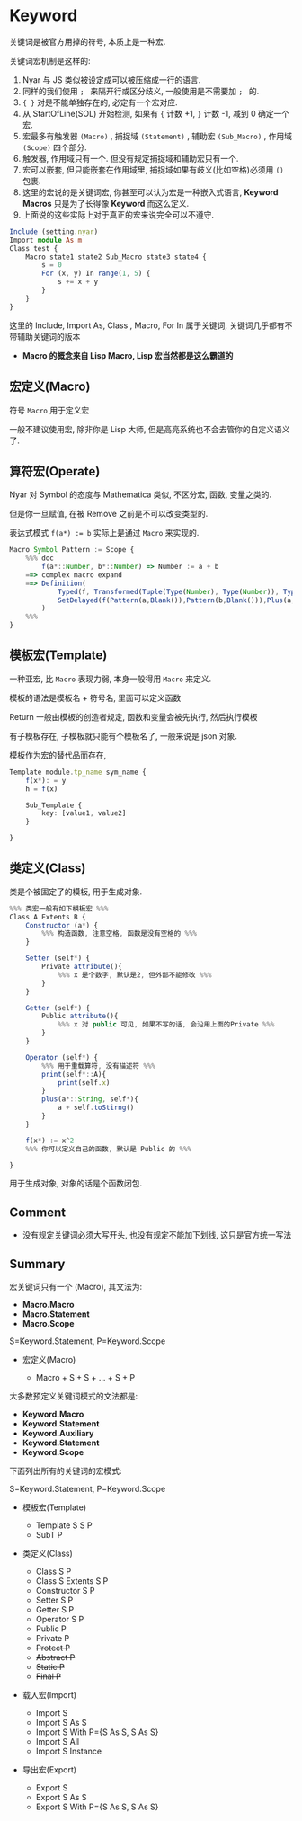 # Keyword

关键词是被官方用掉的符号, 本质上是一种宏.

关键词宏机制是这样的:

1. Nyar 与 JS 类似被设定成可以被压缩成一行的语言.
2. 同样的我们使用 `; ` 来隔开行或区分歧义, 一般使用是不需要加 `; ` 的.
3. `{ }` 对是不能单独存在的, 必定有一个宏对应.
4. 从 StartOfLine(SOL) 开始检测, 如果有 `{` 计数 +1, `}` 计数 -1, 减到 0 确定一个宏.
5. 宏最多有触发器 `(Macro)` , 捕捉域 `(Statement)` , 辅助宏 `(Sub_Macro)` , 作用域 `(Scope)` 四个部分.
6. 触发器, 作用域只有一个. 但没有规定捕捉域和辅助宏只有一个.
7. 宏可以嵌套, 但只能嵌套在作用域里, 捕捉域如果有歧义(比如空格)必须用 `()` 包裹.
8. 这里的宏说的是关键词宏, 你甚至可以认为宏是一种嵌入式语言, **Keyword Macros** 只是为了长得像 **Keyword** 而这么定义.
9. 上面说的这些实际上对于真正的宏来说完全可以不遵守.

```ts
Include (setting.nyar)
Import module As m
Class test {
    Macro state1 state2 Sub_Macro state3 state4 {
        s = 0
        For (x, y) In range(1, 5) {
            s += x + y
        }
    }
}
```

这里的 Include, Import As, Class , Macro, For In 属于关键词, 关键词几乎都有不带辅助关键词的版本

- **Macro 的概念来自 Lisp Macro, Lisp 宏当然都是这么霸道的**

## 宏定义(Macro)

符号 `Macro` 用于定义宏

一般不建议使用宏, 除非你是 Lisp 大师, 但是高亮系统也不会去管你的自定义语义了.

## 算符宏(Operate)

Nyar 对 Symbol 的态度与 Mathematica 类似, 不区分宏, 函数, 变量之类的.

但是你一旦赋值, 在被 Remove 之前是不可以改变类型的.

表达式模式 `f(a*) := b` 实际上是通过 `Macro` 来实现的.

```ts
Macro Symbol Pattern := Scope {
    %%% doc
        f(a*::Number, b*::Number) => Number := a + b 
    ==> complex macro expand 
    ==> Definition(
            Typed(f, Transformed(Tuple(Type(Number), Type(Number)), Type(Number))),
            SetDelayed(f(Pattern(a,Blank()),Pattern(b,Blank())),Plus(a,b))
        )
    %%%
}
```

## 模板宏(Template)

一种亚宏, 比 `Macro` 表现力弱, 本身一般得用 `Macro` 来定义.

模板的语法是模板名 + 符号名, 里面可以定义函数

Return 一般由模板的创造者规定, 函数和变量会被先执行, 然后执行模板

有子模板存在, 子模板就只能有个模板名了, 一般来说是 json 对象.

模板作为宏的替代品而存在, 

```ts
Template module.tp_name sym_name {
    f(x*): = y
    h = f(x)

    Sub_Template {
        key: [value1, value2]
    }

}
```

## 类定义(Class)

类是个被固定了的模板, 用于生成对象.

```ts
%%% 类宏一般有如下模板宏 %%%
Class A Extents B {
    Constructor (a*) {
        %%% 构造函数, 注意空格, 函数是没有空格的 %%%
    }

    Setter (self*) {
        Private attribute(){
            %%% x 是个数字, 默认是2, 但外部不能修改 %%%
        }
    }

    Getter (self*) {
        Public attribute(){
            %%% x 对 public 可见, 如果不写的话, 会沿用上面的Private %%%
        }
    }

    Operator (self*) {
        %%% 用于重载算符, 没有描述符 %%%
        print(self*::A){
            print(self.x)
        }
        plus(a*::String, self*){
            a + self.toStirng()
        }
    }

    f(x*) := x^2
    %%% 你可以定义自己的函数, 默认是 Public 的 %%%

}
```

用于生成对象, 对象的话是个函数闭包.

## Comment

- 没有规定关键词必须大写开头, 也没有规定不能加下划线, 这只是官方统一写法

## Summary

宏关键词只有一个 (Macro), 其文法为:

- **Macro.Macro**
- **Macro.Statement**
- **Macro.Scope**

S=Keyword.Statement, P=Keyword.Scope

- 宏定义(Macro)

  - Macro + S + S + ... + S + P

大多数预定义关键词模式的文法都是:

- **Keyword.Macro**
- **Keyword.Statement**
- **Keyword.Auxiliary**
- **Keyword.Statement**
- **Keyword.Scope**

下面列出所有的关键词的宏模式:

S=Keyword.Statement, P=Keyword.Scope


<p hidden>
- 算符宏(Operate) 算符宏给出其 Lisp 表达式
  - Type S P 
  - **(s::t)>>(:: s t)**
  - Type S P={S To S} 
  - **(f::t=>t)>>(:: f t => t)**
  - Set S To S 
  - **(f=s)>>(= f s)**
  - SetDelayed S P 
  - **(f:=g)>>(:= f g)**
  - SetDelayed S P={S To S} 
  - **(f(x\*):=x)>>(:= f x\* x)**
  - Lambda P={S To S} 
  - **(lambda => expr)>>(=> lambda To expr)**
</p>

- 模板宏(Template)

  - Template S S P
  - SubT P

- 类定义(Class)

  - Class S P
  - Class S Extents S P
  - Constructor S P
  - Setter S P
  - Getter S P
  - Operator S P
  - Public P
  - Private P
  - ~~Protect P~~
  - ~~Abstract P~~
  - ~~Static P~~
  - ~~Final P~~

- 载入宏(Import)

  - Import S
  - Import S As S
  - Import S With P={S As S, S As S}
  - Import S All
  - Import S Instance

- 导出宏(Export)

  - Export S
  - Export S As S
  - Export S With P={S As S, S As S}
